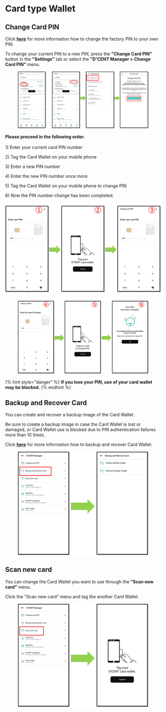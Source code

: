 # Card type Wallet

## Change Card PIN

Click [**here**](https://userguide.dcentwallet.com/card-wallet/intro/set-up-your-all-in-one-wallet#change-the-factory-pin-to-your-own-pin) for more information how to change the factory PIN to your own PIN.

To change your current PIN to a new PIN, press the **"Change Card PIN"** button in the **"Settings"** tab or select the **"D'CENT Manager > Change Card PIN"** menu.

<figure><img src="../../../.gitbook/assets/Setting-eng13.png" alt=""><figcaption></figcaption></figure>

**Please proceed in the following order.**\
\
1\) Enter your current card PIN number&#x20;

2\) Tag the Card Wallet on your mobile phone

3\) Enter a new PIN number&#x20;

4\) Enter the new PIN number once more&#x20;

5\) Tag the Card Wallet on your mobile phone to change PIN

6\) Now the PIN number change has been completed.

<div align="left">

<img src="../../../.gitbook/assets/Setting-eng14.png" alt="">

</div>

<figure><img src="../../../.gitbook/assets/Setting-eng15.png" alt=""><figcaption></figcaption></figure>

{% hint style="danger" %}
**If you lose your PIN, use of your card wallet may be blocked.**
{% endhint %}

## Backup and Recover Card

You can create and recover a backup image of the Card Wallet.

Be sure to create a backup image in case the Card Wallet is lost or damaged, or Card Wallet use is blocked due to PIN authentication failures more than 10 times.

Click [**here**](https://userguide.dcentwallet.com/card-wallet/dcent-backup-card-wallet-recovery) for more information how to backup and recover Card Wallet.

<figure><img src="../../../.gitbook/assets/Setting-eng17.png" alt=""><figcaption></figcaption></figure>

## Scan new card

You can change the Card Wallet you want to use through the **"Scan new card"** menu.

Click the "Scan new card" menu and tag the another Card Wallet.

<figure><img src="../../../.gitbook/assets/Setting-eng16.png" alt=""><figcaption></figcaption></figure>
